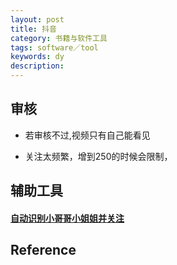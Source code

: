 ```yaml
---
layout: post
title: 抖音
category: 书籍与软件工具
tags: software／tool
keywords: dy
description: 
---
```


## 审核

* 若审核不过,视频只有自己能看见

* 关注太频繁，增到250的时候会限制，

## 辅助工具

#### [自动识别小哥哥小姐姐并关注](https://github.com/wangshub/Douyin-Bot)

## Reference

